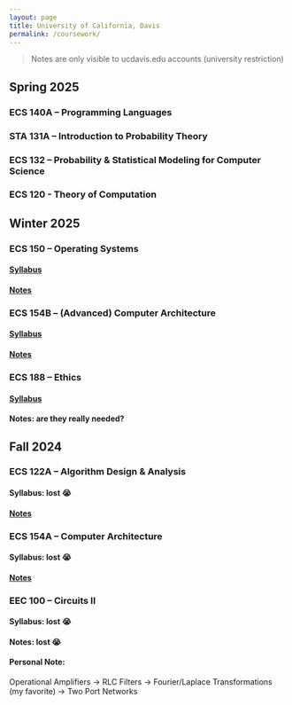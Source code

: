 ```yaml
---
layout: page
title: University of California, Davis
permalink: /coursework/
---
```


> Notes are only visible to ucdavis.edu accounts (university restriction)

## Spring 2025

### ECS 140A – Programming Languages

### STA 131A – Introduction to Probability Theory

### ECS 132 – Probability & Statistical Modeling for Computer Science

### ECS 120 - Theory of Computation

## Winter 2025

### ECS 150 – Operating Systems

#### [Syllabus](https://bob.cs.ucdavis.edu/classes/w25-ecs150/index.html)
#### [Notes]()

### ECS 154B – (Advanced) Computer Architecture

#### [Syllabus](_site/assets/ecs_154b_syllabus.pdf)
#### [Notes](https://ucdavis365-my.sharepoint.com/:o:/g/personal/aazat_ucdavis_edu/EvB7z1Ysf0BEgWkwc7_NC08Bz_UhoZzJMGyo_st9yWwY8g?e=Qhag0O)

### ECS 188 – Ethics

#### [Syllabus](_site/assets/ecs_188_syllabus.pdf)
#### Notes: are they really needed?


## Fall 2024

### ECS 122A – Algorithm Design & Analysis

#### Syllabus: lost :sob:
#### [Notes](https://ucdavis365-my.sharepoint.com/:o:/g/personal/aazat_ucdavis_edu/EsYSmjZEqTxNvDqVOFr058oBCLgyeQ7Te7g7BSvq3bwUkw?e=0ueDFA) 

### ECS 154A – Computer Architecture

#### Syllabus: lost :sob:
#### [Notes](https://ucdavis365-my.sharepoint.com/:o:/g/personal/aazat_ucdavis_edu/Eitmea2bO3xFoCSk0Zr2AvEBgrXdmbRPsSmRkaG_7vR5dQ?e=72u2sd)

### EEC 100 – Circuits II

#### Syllabus: lost :sob:
#### Notes: lost :sob:

#### Personal Note:
Operational Amplifiers → RLC Filters → Fourier/Laplace Transformations (my favorite) → Two Port Networks